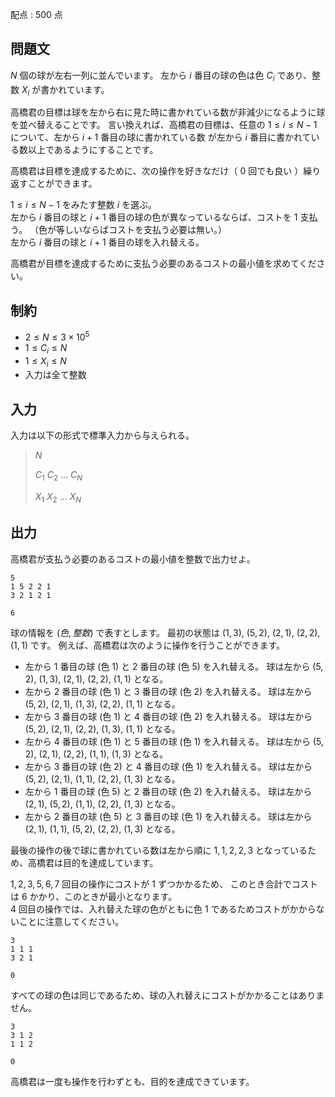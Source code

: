 配点 : $500$ 点

## 問題文

$N$ 個の球が左右一列に並んでいます。
左から $i$ 番目の球の色は色 $C_i$ であり、整数 $X_i$ が書かれています。

高橋君の目標は球を左から右に見た時に書かれている数が非減少になるように球を並べ替えることです。
言い換えれば、高橋君の目標は、任意の $1\leq i\leq N-1$ について、左から $i+1$ 番目の球に書かれている数
が左から $i$ 番目に書かれている数以上であるようにすることです。

高橋君は目標を達成するために、次の操作を好きなだけ（ $0$ 回でも良い ）繰り返すことができます。

$1\leq i\leq N-1$ をみたす整数 $i$ を選ぶ。<br>
左から $i$ 番目の球と $i+1$ 番目の球の色が異なっているならば、コストを $1$ 支払う。
（色が等しいならばコストを支払う必要は無い。）<br>
左から $i$ 番目の球と $i+1$ 番目の球を入れ替える。

高橋君が目標を達成するために支払う必要のあるコストの最小値を求めてください。

## 制約

- $2 \leq N \leq 3\times 10^5$
- $1\leq C_i\leq N$
- $1\leq X_i\leq N$
- 入力は全て整数

## 入力

入力は以下の形式で標準入力から与えられる。

> $N$
> 
> $C_1$ $C_2$ $\ldots$ $C_N$
> 
> $X_1$ $X_2$ $\ldots$ $X_N$

## 出力

高橋君が支払う必要のあるコストの最小値を整数で出力せよ。

```input1
5
1 5 2 2 1
3 2 1 2 1
```

```output1
6
```

球の情報を $(色, 整数)$ で表すとします。
最初の状態は $(1,3)$, $(5,2)$, $(2,1)$, $(2,2)$, $(1,1)$ です。
例えば、高橋君は次のように操作を行うことができます。

- 左から $1$ 番目の球 (色 $1$) と $2$ 番目の球 (色 $5$) を入れ替える。
球は左から $(5,2)$, $(1,3)$, $(2,1)$, $(2,2)$, $(1,1)$ となる。
- 左から $2$ 番目の球 (色 $1$) と $3$ 番目の球 (色 $2$) を入れ替える。
球は左から $(5,2)$, $(2,1)$, $(1,3)$, $(2,2)$, $(1,1)$ となる。
- 左から $3$ 番目の球 (色 $1$) と $4$ 番目の球 (色 $2$) を入れ替える。
球は左から $(5,2)$, $(2,1)$, $(2,2)$, $(1,3)$, $(1,1)$ となる。
- 左から $4$ 番目の球 (色 $1$) と $5$ 番目の球 (色 $1$) を入れ替える。
球は左から $(5,2)$, $(2,1)$, $(2,2)$, $(1,1)$, $(1,3)$ となる。
- 左から $3$ 番目の球 (色 $2$) と $4$ 番目の球 (色 $1$) を入れ替える。
球は左から $(5,2)$, $(2,1)$, $(1,1)$, $(2,2)$, $(1,3)$ となる。
- 左から $1$ 番目の球 (色 $5$) と $2$ 番目の球 (色 $2$) を入れ替える。
球は左から $(2,1)$, $(5,2)$, $(1,1)$, $(2,2)$, $(1,3)$ となる。
- 左から $2$ 番目の球 (色 $5$) と $3$ 番目の球 (色 $1$) を入れ替える。
球は左から $(2,1)$, $(1,1)$, $(5,2)$, $(2,2)$, $(1,3)$ となる。

最後の操作の後で球に書かれている数は左から順に $1,1,2,2,3$ となっているため、高橋君は目的を達成しています。

$1,2,3,5,6,7$ 回目の操作にコストが $1$ ずつかかるため、
このとき合計でコストは $6$ かかり、このときが最小となります。<br>
$4$ 回目の操作では、入れ替えた球の色がともに色 $1$ であるためコストがかからないことに注意してください。

```input2
3
1 1 1
3 2 1
```

```output2
0
```

すべての球の色は同じであるため、球の入れ替えにコストがかかることはありません。

```input3
3
3 1 2
1 1 2
```

```output3
0
```

高橋君は一度も操作を行わずとも、目的を達成できています。